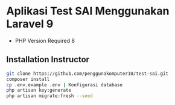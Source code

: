 # Aplikasi Test SAI Menggunakan Laravel 9
- PHP Version Required 8

## Installation Instructor
```bash
git clone https://github.com/penggunakomputer10/test-sai.git
composer install
cp .env.example .env | Konfigurasi database
php artisan key:generate
php artisan migrate:fresh --seed
```